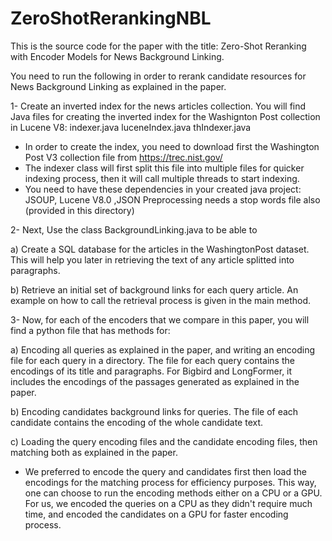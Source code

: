 # ZeroShotRerankingNBL

This is the source code for the paper with the title: Zero-Shot Reranking with Encoder Models for News Background Linking.

You need to run the following in order to rerank candidate resources for News Background Linking as explained in the paper.

1- Create an inverted index for the news articles collection. You will find Java files for creating the inverted index for the Washignton Post collection in Lucene V8: indexer.java luceneIndex.java thIndexer.java

- In order to create the index, you need to download first the Washington Post V3 collection file from https://trec.nist.gov/
- The indexer class will first split this file into multiple files for quicker indexing process, then it will call multiple threads to start indexing.
- You need to have these dependencies in your created java project: JSOUP, Lucene V8.0 ,JSON
Preprocessing needs a stop words file also (provided in this directory)


2- Next, Use the class BackgroundLinking.java to be able to 

a) Create a SQL database for the articles in the WashingtonPost dataset. This will help you later in retrieving the text of any article splitted into paragraphs. 

b) Retrieve an initial set of background links for each query article. An example on how to call the retrieval process is given in the main method.


3- Now, for each of the encoders that we compare in this paper, you will find a python file that has methods for:

a) Encoding all queries as explained in the paper, and writing an encoding file for each query in a directory. The file for each query contains the encodings of its title and paragraphs. For Bigbird and LongFormer, it includes the encodings of the passages generated as explained in the paper.

b) Encoding candidates background links for queries.  The file of each candidate contains the encoding of the whole candidate text.

c) Loading the query encoding files and the candidate encoding files, then matching both as explained in the paper.

- We preferred to encode the query and candidates first then load the encodings for the matching process for efficiency purposes. This way, one can choose to run the encoding methods either on a CPU or a GPU. For us, we encoded the queries on a CPU as they didn't require much time, and encoded the candidates on a GPU for faster encoding process.

